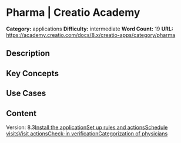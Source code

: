 # Pharma | Creatio Academy

**Category:** applications **Difficulty:** intermediate **Word Count:** 19
**URL:** https://academy.creatio.com/docs/8.x/creatio-apps/category/pharma

## Description

## Key Concepts

## Use Cases

## Content

Version:
8.3[Install the application](/docs/8.x/creatio-apps/products/more-apps/pharma/install-pharma-creatio)[Set up rules and actions](/docs/8.x/creatio-apps/products/more-apps/pharma/set-up-rules-of-a-med-rep-visit)[Schedule visits](/docs/8.x/creatio-apps/products/more-apps/pharma/schedule-med-rep-visits)[Visit actions](/docs/8.x/creatio-apps/products/more-apps/pharma/conduct-visits)[Check-in verification](/docs/8.x/creatio-apps/products/more-apps/pharma/monitor-checkin-performance)[Categorization of physicians](/docs/8.x/creatio-apps/products/more-apps/pharma/categorization-of-physicians)
